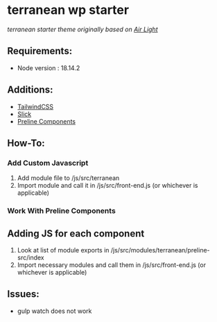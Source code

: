 # terranean wp starter
<em>terranean starter theme originally based on [Air Light](https://github.com/digitoimistodude/starter-terranean-wp)</em>


## Requirements:
- Node version : 18.14.2

## Additions:
- [TailwindCSS](https://tailwindcss.com/)
- [Slick](https://kenwheeler.github.io/slick/)
- [Preline Components](https://preline.co/index.html)

## How-To:

### Add Custom Javascript
1. Add module file to /js/src/terranean
2. Import module and call it in /js/src/front-end.js (or whichever is applicable)

### Work With Preline Components
## Adding JS for each component
1. Look at list of module exports in /js/src/modules/terranean/preline-src/index
2. Import necessary modules and call them in /js/src/front-end.js (or whichever is applicable)

## Issues:
- gulp watch does not work